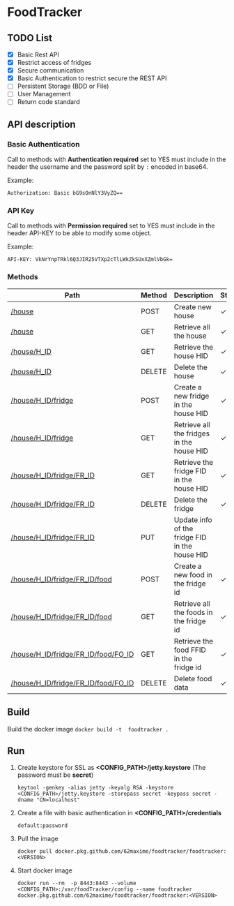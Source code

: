 # FoodTracker

## TODO List
- [x] Basic Rest API
- [x] Restrict access of fridges
- [x] Secure communication
- [x] Basic Authentication to restrict secure the REST API
- [ ] Persistent Storage (BDD or File)
- [ ] User Management
- [ ] Return code standard

## API description
### Basic Authentication
Call to methods with **Authentication required** set to YES must include in the header the username and  the password split by `:` encoded in base64.

Example:
```
Authorization: Basic bG9sOnNlY3VyZQ==
```

### API Key
Call to methods with **Permission required** set to YES must include in the header API-KEY to be able to modify some object.

Example:
```
API-KEY: VkNrYnpTRkl6Q3JIR25VTXp2cTlLWkZkSUxXZmlVbGk=
```

### Methods

|Path|Method|Description|Status
|---|---|---|---|
|[/house](documentation/house/create_house.md)|POST |  Create new house | ✓
|[/house](documentation/house/get_houses.md)|GET |  Retrieve all the house | ✓
|[/house/H_ID](documentation/house/get_house.md)|GET |  Retrieve the house HID | ✓
|[/house/H_ID](documentation/house/delete_house.md)|DELETE |  Delete the house | ✓ 
|[/house/H_ID/fridge](documentation/fridge/create_fridge.md)|POST |  Create a new fridge in the house HID | ✓
|[/house/H_ID/fridge](documentation/fridge/get_fridges.md)|GET |  Retrieve all the fridges in the house HID | ✓ 
|[/house/H_ID/fridge/FR_ID](documentation/fridge/get_fridge.md)|GET |  Retrieve the fridge  FID in the house HID | ✓
|[/house/H_ID/fridge/FR_ID](documentation/fridge/delete_fridge.md)|DELETE |Delete the fridge | ✓
|[/house/H_ID/fridge/FR_ID](documentation/fridge/update_fridge.md)|PUT |  Update info of the fridge  FID in the house HID |
|[/house/H_ID/fridge/FR_ID/food](documentation/food/create_food.md)|POST |  Create a new food in the fridge id | ✓ 
|[/house/H_ID/fridge/FR_ID/food](documentation/food/get_foods.md)|GET |  Retrieve all the foods in the fridge id | ✓ 
|[/house/H_ID/fridge/FR_ID/food/FO_ID](documentation/food/get_food.md)|GET |  Retrieve the food FFID in the fridge id | ✓ 
|[/house/H_ID/fridge/FR_ID/food/FO_ID](documentation/food/delete_food.md)|DELETE |  Delete food data | ✓ 

## Build
Build the docker image
    ```
    docker build -t  foodtracker .
    ```

## Run
1. Create keystore for SSL as **<CONFIG_PATH>/jetty.keystore** (The password must be **secret**)
    ```
    keytool -genkey -alias jetty -keyalg RSA -keystore <CONFIG_PATH>/jetty.keystore -storepass secret -keypass secret -dname "CN=localhost"
    ```
2. Create a file with basic authentication in **<CONFIG_PATH>/credentials**
    ```
    default:password
    ```
3. Pull the image 
   ```
   docker pull docker.pkg.github.com/62maxime/foodtracker/foodtracker:<VERSION>
   ```
4. Start docker image
    ```
    docker run --rm  -p 8443:8443 --volume <CONFIG_PATH>:/var/foodTracker/config --name foodtracker docker.pkg.github.com/62maxime/foodtracker/foodtracker:<VERSION>
    ```